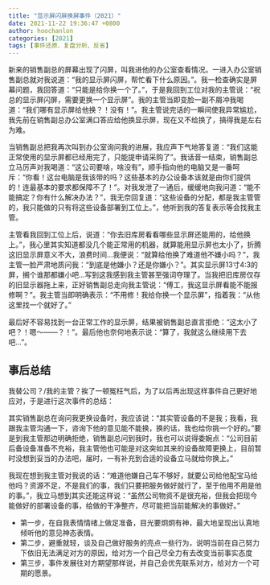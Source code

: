 ```yaml
---
title: "显示屏闪屏换屏事件（2021）"
date: 2021-11-22 19:36:47 +0800
author: hoochanlon
categories: [2021]
tags: [事件还原、复盘分析、反省]
---
```


新来的销售副总的屏幕出现了闪屏，叫我进他的办公室查看情况。一进入办公室销售副总就对我说道：“我的显示屏闪屏，帮忙看下什么原因。”。我一检查确实是屏幕问题，我回答道：“只能是给你换一个了。”，于是我回到工位对我的主管说：“祝总的显示屏闪屏，需要更换一个显示屏”。我的主管当即变脸一副不屑冲我喝道：“我们哪有显示屏给他换？！没有！”。我主管说完话的一瞬间使我异常尴尬，我先前在销售副总办公室满口答应给他换显示屏，现在又不给换了，搞得我是左右为难。
<!-- more -->

当销售副总把我再次叫到办公室询问我的进展，我应声下气地答复道：“我们这能正常使用的显示屏都已经用完了，只能提申请采购了”。我话音一结束，销售副总立马厉声对我喝道：“这公司要啥，啥没有”，顺手指向他的电脑又是一番呵斥：“你看！这台电脑是我该带的吗？这些基本的办公设备本该就是由你们提供的！连最基本的要求都保障不了！”。对我发泄了一通后，缓缓地向我问道：“能不能搞定？你有什么解决办法？”，我无奈回复道：“这些设备的分配，都是我主管管的，我只能做的只有将这些设备部署到工位上。”，他听到我的答复表示等会找我主管。

主管看我回到工位上后，说道：“你去旧库房看看哪些显示屏还能用的，给他换上。”，我心里其实知道都没几个能正常用的机器，就算能用显示屏也太小了，折腾这旧显示屏意义不大，浪费时间...我便说：“就算给他换了难道他不嫌小吗？”，我主管一脸严肃地质问我：“到底是他嫌小？还是你嫌小？”。其实显示屏13寸4:3的屏，搁个谁那都嫌小吧...写到这我感到我主管甚至强词夺理了。当我把旧库房仅存的旧显示器拖上来，正好销售副总走向我主管说：“傅工，我这显示屏看能不能报修啊？”。我主管当即明确表示：“不用修！我给你换一个显示屏”，指着我：“从他这里找一个就好了。”

最后好不容易找到一台正常工作的显示屏，结果被销售副总直言拒绝：“这太小了吧？！嗯～——？！”。最后他也奈何地表示说：“算了，我就这么继续用下去吧...”。

## 事后总结

我替公司？/我的主管？挨了一顿冤枉气后，为了以后再出现这样事件自己更好地应对，于是进行这次事件的总结：

其实销售副总在询问我更换设备时，我应该说：“其实管设备的不是我；我看，我跟我主管沟通一下，咨询下他的意见能不能换，换的话，我也给你挑一个好的。”要是到我主管那边明确拒绝，销售副总问到我时，我也可以说得委婉点：“公司目前后备设备准备不充裕，我主管他也可能是对这突如其来的设备故障更换上，目前暂时没想到妥当的办法吧，届时，一有补充到合适的设备立马就给你换上。”

我现在想到我主管对我说的话：“难道他嫌自己车不够好，就要公司给他配宝马给他吗？资源不足，不是我们的事，我们只要把服务做好就行了，至于他用不用是他的事。”，我立马想到其实还能这样说：“虽然公司物资不是很充裕，但我会把现今能做好的部署设备的事，给做的干净整齐，尽可能把当前能解决的事做好。”

* 第一步，在自我表情情绪上做足准备，目光要炯炯有神，最大地呈现出认真地倾听他的意见神态表情。
* 第二步，避重就轻，谈及自己做好服务的亮点一些行为，说明当前在自己努力下依旧无法满足对方的原因，给对方一个自己尽全力有去改变当前事实态度
* 第三步，事件发展往对方期望那样说，并自己会优先联系对方，给对方一个可期的愿景。
